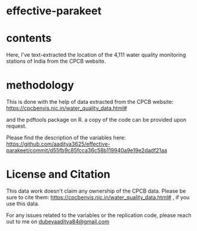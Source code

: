 # effective-parakeet
# contents
Here, I've text-extracted the location of the 4,111 water quality monitoring stations of India from the CPCB website. 

# methodology

This is done with the help of data extracted from the CPCB website: https://cpcbenvis.nic.in/water_quality_data.html#

and the pdftools package on R. a copy of the code can be provided upon request.

Please find the description of the variables here: https://github.com/aaditya3625/effective-parakeet/commit/d55fb9c85fcca36c58b119940a9e19e2dadf21aa

# License and Citation

This data work doesn't claim any ownership of the CPCB data. Please be sure to cite them: https://cpcbenvis.nic.in/water_quality_data.html# , if you use this data.

For any issues related to the variables or the replication code, please reach out to me on dubeyaaditya84@gmail.com
